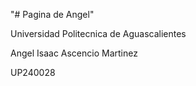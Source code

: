 "# Pagina de Angel"

Universidad Politecnica de Aguascalientes

Angel Isaac Ascencio Martinez

UP240028